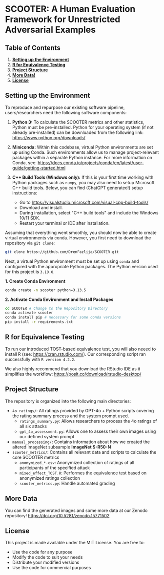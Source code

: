 # SCOOTER: A Human Evaluation Framework for Unrestricted Adversarial Examples

## Table of Contents

1. **[Setting up the Environment](#setting-up-the-environment)**
2. **[R for Equivalence Testing](#r-for-equivalence-testing)**
3. **[Project Structure](#project-structure)**
4. **[More Data!](#more-data)**
5. **[License](#license)**

## Setting up the Environment

To reproduce and repurpose our existing software pipeline, users/researchers need the following software components:
1. **Python 3:** To calculate the SCOOTER metrics and other statistics, Python must be pre-installed. Python for your operating system (if not already pre-installed) can be downloaded from the following link: https://www.python.org/downloads/
2. **Miniconda:** Within this codebase, virtual Python environments are set up using Conda. Such environments allow us to manage project-relevant packages within a separate Python instance. For more information on Conda, see: https://docs.conda.io/projects/conda/en/latest/user-guide/getting-started.html
3. **C++ Build Tools (Windows only):** If this is your first time working with Python packages such as `numpy`, you may also need to setup Microsoft C++ build tools. Below, you can find (ChatGPT generated!) setup instructions:

    - Go to https://visualstudio.microsoft.com/visual-cpp-build-tools/
    - Download and install.
    - During installation, select "C++ build tools" and include the Windows 10/11 SDK.
    - Restart your terminal or IDE after installation.

Assuming that everything went smoothly, you should now be able to create virtual environments via conda. However, you first need to download the repository via `git clone`:
```bash
git clone https://github.com/DrenFazlija/SCOOTER.git
```

Next, a virtual Python environment must be set up using `conda` and configured with the appropriate Python packages. The Python version used for this project is `3.10.0`.

**1. Create Conda Environment**
```bash 
conda create -n scooter python=3.13.5
```

**2. Activate Conda Environment and Install Packages**
```bash
cd SCOOTER # Change to the Repository Directory
conda activate scooter
conda install pip # necessary for some conda versions
pip install -r requirements.txt
```

## R for Equivalence Testing
To run our introduced TOST-based equivalence test, you will also neeed to install R (see: https://cran.rstudio.com/). Our corresponding script ran successfully with `R version 4.2.2`.

We also highly recommend that you download the RStudio IDE as it simplifies the workflow: https://posit.co/download/rstudio-desktop/

## Project Structure

The repository is organized into the following main directories:

- `4o_ratings/`: All ratings provided by GPT-4o + Python scripts covering the rating summary process and the system prompt used.
  - `ratings_summary.py`: Allows researchers to process the 4o ratings of all six attacks
  - `gpt_4o_assessment.py`: Allows one to assess their own images using our defined system prompt
- `manual_processing/`: Contains information about how we created the altered ImageNet subsample **ImageNet S-R50-N**
- `scooter_metrics/`: Contains all relevant data and scripts to calculate the core SCOOTER metrics
  - `anonymized_*.csv`: Anonymized collection of ratings of all participants of the specified attack
  - `mixed_effect_TOST.R`: Performes the equivalence test based on anonymized ratings collection
  - `scooter_metrics.py`: Handle automated grading

## More Data
You can find the generated images and some more data at our Zenodo repository!
https://doi.org/10.5281/zenodo.15771502

## License
This project is made available under the MIT License. You are free to:
- Use the code for any purpose
- Modify the code to suit your needs
- Distribute your modified versions
- Use the code for commercial purposes
